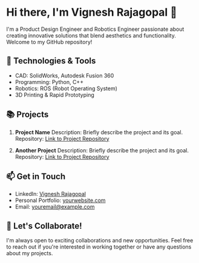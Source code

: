# Hi there, I'm Vignesh Rajagopal 👋

I'm a Product Design Engineer and Robotics Engineer passionate about creating innovative solutions that blend aesthetics and functionality. Welcome to my GitHub repository!

## 🔧 Technologies & Tools

- CAD: SolidWorks, Autodesk Fusion 360
- Programming: Python, C++
- Robotics: ROS (Robot Operating System)
- 3D Printing & Rapid Prototyping

## 📚 Projects

1. **Project Name**
   Description: Briefly describe the project and its goal.
   Repository: [Link to Project Repository](https://github.com/username/project-repo)

2. **Another Project**
   Description: Briefly describe the project and its goal.
   Repository: [Link to Project Repository](https://github.com/username/another-project-repo)

## 📫 Get in Touch

- LinkedIn: [Vignesh Rajagopal]([https://www.linkedin.com/in/yourlinkedin](https://www.linkedin.com/in/vignesh-r-v-050720012r-d/))
- Personal Portfolio: [yourwebsite.com](https://www.yourwebsite.com)
- Email: youremail@example.com

## 🚀 Let's Collaborate!

I'm always open to exciting collaborations and new opportunities. Feel free to reach out if you're interested in working together or have any questions about my projects.


